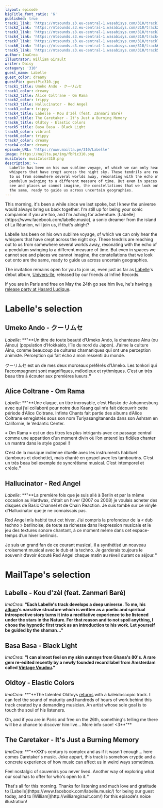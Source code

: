 ```yaml
---
layout: episode
bigTitle_font_ratio: '6'
published: true
track1_link: 'https://mtsounds.s3.eu-central-1.wasabisys.com/310/track1.mp3'
track2_link: 'https://mtsounds.s3.eu-central-1.wasabisys.com/310/track2.mp3'
track3_link: 'https://mtsounds.s3.eu-central-1.wasabisys.com/310/track3.mp3'
track4_link: 'https://mtsounds.s3.eu-central-1.wasabisys.com/310/track4.mp3'
track7_link: 'https://mtsounds.s3.eu-central-1.wasabisys.com/310/track7.mp3'
track6_link: 'https://mtsounds.s3.eu-central-1.wasabisys.com/310/track6.mp3'
track5_link: 'https://mtsounds.s3.eu-central-1.wasabisys.com/310/track5.mp3'
author: ImaCrea
illustrator: William Girault
writer: Daisy
category: '310'
guest_name: Labelle
guest_color: dreamy
guestPic: guestPic310.jpg
track1_title: Umeko Ando - クーリムセ
track1_color: dreamy
track2_title: Alice Coltrane - Om Rama
track2_color: trippy
track3_title: Hallucinator - Red Angel
track3_color: trippy
track4_title: Labelle - Kou d'zèl (feat. Zanmari Baré)
track7_title: The Caretaker - It's Just a Burning Memory
track6_title: Oldtoy - Elastic Colors
track5_title: Basa Basa - Black Light
track5_color: vibrant
track6_color: trippy
track7_color: dreamy
track4_color: dreamy
episode_URL: 'https://www.mailta.pe/310/Labelle'
image: https://mailta.pe/img/fbPic310.png
musiColor: musiColor310.png
description: >-
  Labelle has been on his own sublime voyage, of which we can only hear the
  whispers that have crept across the night sky. These tendrils are reaching out
  to us from somewhere several worlds away, resonating with the echo of a
  pendulum swinging to a different measure of time. But even in spaces we cannot
  see and places we cannot imagine, the constellations that we look out onto are
  the same, ready to guide us across uncertain geographies.
---
```

<p id="introduction">This morning, it's been a while since we last spoke, but I knew the universe would always bring us back together. I'm still up for being your sonic companion if you are too, and I'm aching for adventure. [Labelle](https://www.facebook.com/labelle.music), a sonic dreamer from the island of La Réunion, will join us, if that's alright?</p>

Labelle has been on his own sublime voyage, of which we can only hear the whispers that have crept across the night sky. These tendrils are reaching out to us from somewhere several worlds away, resonating with the echo of a pendulum swinging to a different measure of time. But even in spaces we cannot see and places we cannot imagine, the constellations that we look out onto are the same, ready to guide us across uncertain geographies.

The invitation remains open for you to join us, even just as far as [Labelle](https://www.facebook.com/labelle.music)'s debut album, [Univers-île](https://infine-rec.bandcamp.com/album/univers-le), released by our friends at Infiné Records.

If you are in Paris and free on May the 24th go see him live, he's having [a release party at Hasard Ludique](https://www.facebook.com/events/2012930832282013/).

# Labelle's selection

## Umeko Ando - クーリムセ
_Labelle_: **"**Un titre de toute beauté d’Umeko Ando, la chanteuse Ainu (ou Aïnou) (population d’Hokkaido, l’île du nord du Japon). J’aime la culture Ainu, comme beaucoup de cultures chamaniques qui ont une perception animiste. Perception qui fait écho à mon ressenti du monde.

クーリムセ est un de mes deux morceaux préférés d’Umeko. Les tonkori qui l’accompagnent
sont magnifiques, mélodieux et rythmiques. C’est un très beau titre à écouter aux premières
lueurs.**"**

## Alice Coltrane - Om Rama
_Labelle_: **"**Une claque, un titre incroyable, c’est Hlasko de Johannesburg avec qui j’ai collaboré pour notre duo Kaang qui m’a fait découvrir cette période d’Alice Coltrane. Infinte Chants fait partie des albums d’Alice Coltrane enregistrés sous son nom Turiyasangitananda dans son Ashram en
Californie, le Vedantic Center.

« Om Rama » est un des titres les plus intrigants avec ce passage central comme une apparition d’un moment divin où l’on entend les fidèles chanter un mantra dans le style gospel !!

C’est de la musique indienne rituelle avec les instruments habituel (tambours et clochette), mais
chanté en gospel avec les tambourins. C’est un très beau bel exemple de syncrétisme musical.
C’est intemporel et créole.**"**

## Hallucinator - Red Angel
_Labelle_: **"**La première fois que je suis allé à Berlin et par la même occasion au Hardwax, c’était un hiver (2007 ou 2008) je voulais acheter des disques de Basic Channel et de Chain Reaction. 
Je suis tombé sur ce vinyle d’Hallucinator que je ne connaissais pas.

Red Angel m’a habité tout cet hiver. J’ai compris la profondeur de la « dub techno » berlinoise, de toute sa richesse dans l’expression musicale et le jeu des textures sonore chantant, à ce moment même dans cet espace-temps d’un hiver berlinois.

Je suis un grand fan de ce courant musical, il a synthétisé un nouveau croisement musical avec le dub et la techno. Je garderais toujours le souvenir d’avoir écouté Red Angel chaque matin au réveil durant ce séjour.**"**


# MailTape's selection

## Labelle - Kou d'zèl (feat. Zanmari Baré)
_ImaCrea_: **"**Each Labelle's track develops a deep universe. To me, his [album](https://infine-rec.bandcamp.com/album/univers-le)'s narrative structure which is written as a poetic and spiritual introspective story turns it into a meditative experience to be listened under the stars in the Nature. For that reason and to not spoil anything, I chose the hypnotic first track as an introduction to his work. Let yourself be guided by the shaman...**"**

## Basa Basa - Black Light
_ImaCrea_: **"**I can almost feel on my skin sunrays from Ghana's 80's. A rare gem re-edited recently by a newly founded record label from Amsterdam called [Vintage Voudou](https://basabasa.bandcamp.com/album/homowo).**"**

## Oldtoy - Elastic Colors
_ImaCrea_: **"**The talented Oldtoys [returns](https://www.mailta.pe/114/oldtoy/) with a kaleidoscopic track. I can feel the sound of maturity and hundreds of hours of work behind this track created by a demanding musician. An artist whose sole goal is to touch the soul of his listeners.

Oh, and if you are in Paris and free on the 26th, something's telling me there will be a chance to discover him live... More info soon! <3**"**

## The Caretaker - It's Just a Burning Memory
_ImaCrea_: **"**XXI's century is complex and as if it wasn't enough... here comes Caretaker's music. Joke appart, this track is somehow cryptic and a concrete experience of how music can affect us in weird ways sometimes.

Feel nostalgic of souvenirs you never lived. Another way of exploring what our soul has to offer for who's open to it.**"**

<p id="outroduction">That's all for this morning. Thanks for listening and much love and gratitude to [Labelle](https://www.facebook.com/labelle.music/) for being our guest today, and to [William](http://williamgirault.com/) for this episode's noice illustration!</p>
